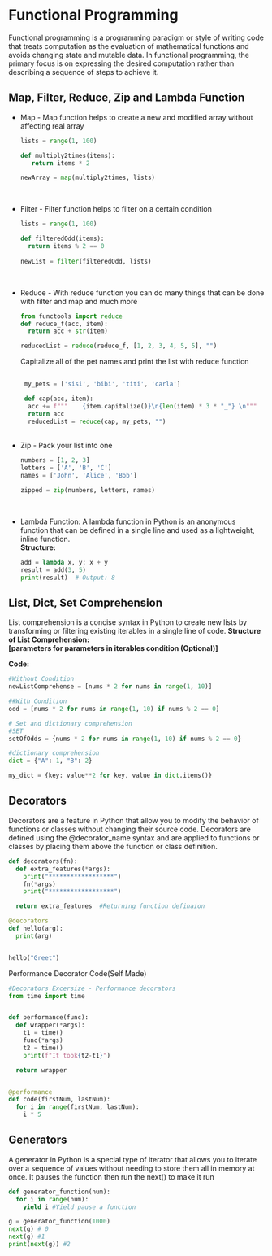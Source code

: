 # Functional Programming
Functional programming is a programming paradigm or style of writing code that treats computation as the evaluation of mathematical functions and avoids changing state and mutable data. In functional programming, the primary focus is on expressing the desired computation rather than describing a sequence of steps to achieve it.


## Map, Filter, Reduce, Zip and Lambda Function
* Map - Map function helps to create a new and modified array without affecting real array
  ```python
  lists = range(1, 100)
  
  def multiply2times(items):
     return items * 2

  newArray = map(multiply2times, lists)
  ```
  <br/>
  
* Filter - Filter function helps to filter on a certain condition
  ```python
  lists = range(1, 100)
  
  def filteredOdd(items):
    return items % 2 == 0
    
  newList = filter(filteredOdd, lists)

  ```
<br/>

* Reduce - With reduce function you can do many things that can be done with filter and map and much more
  ```python
  from functools import reduce
  def reduce_f(acc, item):
    return acc + str(item)

  reducedList = reduce(reduce_f, [1, 2, 3, 4, 5, 5], "")
  ```
  Capitalize all of the pet names and print the list with reduce function
  ```python
    
   my_pets = ['sisi', 'bibi', 'titi', 'carla']

   def cap(acc, item):
    acc += f"""    {item.capitalize()}\n{len(item) * 3 * "_"} \n"""
    return acc
    reducedList = reduce(cap, my_pets, "")
  ```
  <br/>
* Zip - Pack your list into one
  ```python
  numbers = [1, 2, 3]
  letters = ['A', 'B', 'C']
  names = ['John', 'Alice', 'Bob']

  zipped = zip(numbers, letters, names)
  ```
</br>

* Lambda Function: A lambda function in Python is an anonymous function that can be defined in a single line and used as a lightweight, inline function. <br/>
  **Structure:**
  ```python
  add = lambda x, y: x + y
  result = add(3, 5)
  print(result)  # Output: 8 
  ```

## List, Dict, Set Comprehension
List comprehension is a concise syntax in Python to create new lists by transforming or filtering existing iterables in a single line of code.
**Structure of List Comprehension:**<br/>
**[parameters for parameters in iterables condition (Optional)]** <br/>

**Code:**
```python
#Without Condition
newListComprehense = [nums * 2 for nums in range(1, 10)]

##With Condition
odd = [nums * 2 for nums in range(1, 10) if nums % 2 == 0]

# Set and dictionary comprehension
#SET
setOfOdds = {nums * 2 for nums in range(1, 10) if nums % 2 == 0}

#dictionary comprehension
dict = {"A": 1, "B": 2}

my_dict = {key: value**2 for key, value in dict.items()}
```
## Decorators
Decorators are a feature in Python that allow you to modify the behavior of functions or classes without changing their source code. Decorators are defined using the @decorator_name syntax and are applied to functions or classes by placing them above the function or class definition.
```python
def decorators(fn):
  def extra_features(*args):
    print("******************")
    fn(*args)
    print("******************")

  return extra_features  #Returning function definaion

@decorators
def hello(arg):
  print(arg)


hello("Greet")
```
Performance Decorator Code(Self Made)
```python
#Decorators Excersize - Performance decorators
from time import time


def performance(func):
  def wrapper(*args):
    t1 = time()
    func(*args)
    t2 = time()
    print(f"It took{t2-t1}")

  return wrapper


@performance
def code(firstNum, lastNum):
  for i in range(firstNum, lastNum):
    i * 5
```

## Generators
A generator in Python is a special type of iterator that allows you to iterate over a sequence of values without needing to store them all in memory at once. 
It pauses the function then run the next() to make it run
```python
def generator_function(num):
  for i in range(num):
    yield i #Yield pause a function

g = generator_function(1000)
next(g) # 0
next(g) #1
print(next(g)) #2
  ```